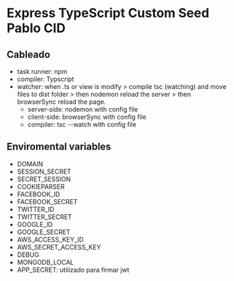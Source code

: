 # Express TypeScript Custom Seed Pablo CID

## Cableado

- task runner: npm
- compiler: Typscript
- watcher: when .ts or view is modify > compile tsc (watching) and move files to dist folder > then nodemon reload the server > then browserSync reload the page.
  - server-side: nodemon with config file
  - client-side: browserSync with config file
  - compiler: tsc --watch with config file

## Enviromental variables

- DOMAIN
- SESSION_SECRET
- SECRET_SESSION
- COOKIEPARSER
- FACEBOOK_ID
- FACEBOOK_SECRET
- TWITTER_ID
- TWITTER_SECRET
- GOOGLE_ID
- GOOGLE_SECRET
- AWS_ACCESS_KEY_ID
- AWS_SECRET_ACCESS_KEY
- DEBUG
- MONGODB_LOCAL
- APP_SECRET: utilizado para firmar jwt
